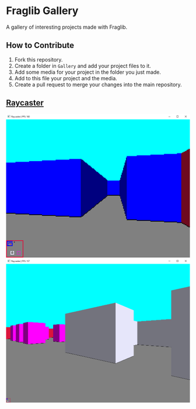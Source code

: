 # Fraglib Gallery

A gallery of interesting projects made with Fraglib.

## How to Contribute

1. Fork this repository.
2. Create a folder in `Gallery` and add your project files to it.
3. Add some media for your project in the folder you just made.
4. Add to this file your project and the media.
5. Create a pull request to merge your changes into the main repository.

## [Raycaster](https://github.com/cyprus327/Fraglib/blob/main/Gallery/Raycaster/Raycaster.cs)

![Pixel Size 4 Raycaster ss](https://github.com/cyprus327/Fraglib/blob/main/Gallery/Raycaster/Raycaster1.png)
![Pixel Size 1 Raycaster ss](https://github.com/cyprus327/Fraglib/blob/main/Gallery/Raycaster/Raycaster2.png)
